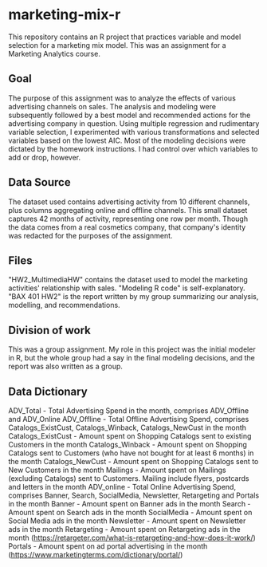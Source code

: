 # marketing-mix-r
This repository contains an R project that practices variable and model selection for a marketing mix model. This was an assignment for a Marketing Analytics course.

## Goal
The purpose of this assignment was to analyze the effects of various advertising channels on sales. The analysis and modeling were subsequently followed by a best model and recommended actions for the advertising company in question. Using multiple regression and rudimentary variable selection, I experimented with various transformations and selected variables based on the lowest AIC. Most of the modeling decisions were dictated by the homework instructions. I had control over which variables to add or drop, however.

## Data Source
The dataset used contains advertising activity from 10 different channels, plus columns aggregating online and offline channels. This small dataset captures 42 months of activity, representing one row per month. Though the data comes from a real cosmetics company, that company's identity was redacted for the purposes of the assignment.

## Files
"HW2_MultimediaHW" contains the dataset used to model the marketing activities' relationship with sales.
"Modeling R code" is self-explanatory.
"BAX 401 HW2" is the report written by my group summarizing our analysis, modelling, and recommendations.

## Division of work
This was a group assignment. My role in this project was the initial modeler in R, but the whole group had a say in the final modeling decisions, and the report was also written as a group.

## Data Dictionary
ADV_Total -	Total Advertising Spend in the month, comprises ADV_Offline and ADV_Online
ADV_Offline -	Total Offline Advertising Spend, comprises Catalogs_ExistCust, Catalogs_Winback, Catalogs_NewCust in the month
Catalogs_ExistCust -	Amount spent on Shopping Catalogs sent to existing Customers in the month
Catalogs_Winback -	Amount spent on Shopping Catalogs sent to Customers (who have not bought for at least 6 months) in the month
Catalogs_NewCust -	Amount spent on Shopping Catalogs sent to New Customers in the month
Mailings -	Amount spent on Mailings (excluding Catalogs) sent to Customers. Mailing include flyers, postcards and letters in the month
ADV_online -	Total Online Advertising Spend, comprises Banner, Search, SocialMedia, Newsletter, Retargeting and Portals in the month
Banner -	Amount spent on Banner ads in the month
Search -	Amount spent on Search ads in the month
SocialMedia -	Amount spent on Social Media ads in the month
Newsletter - 	Amount spent on Newsletter ads in the month
Retargeting -	Amount spent on Retargeting ads in the month (https://retargeter.com/what-is-retargeting-and-how-does-it-work/)
Portals -	Amount spent on ad portal advertising in the month (https://www.marketingterms.com/dictionary/portal/)
